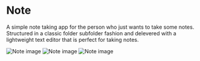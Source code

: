 # Note
A simple note taking app for the person who just wants to take some notes.
Structured in a classic folder subfolder fashion
and delevered with a lightweight text editor that is perfect for taking notes.

![Note image](https://github.com/VeronGoggans/Keeps/blob/main/docs/img/app-1.png?raw=true)
![Note image](https://github.com/VeronGoggans/Keeps/blob/main/docs/img/app-2.png?raw=true)
![Note image](https://github.com/VeronGoggans/Keeps/blob/main/docs/img/app-3.png?raw=true)
